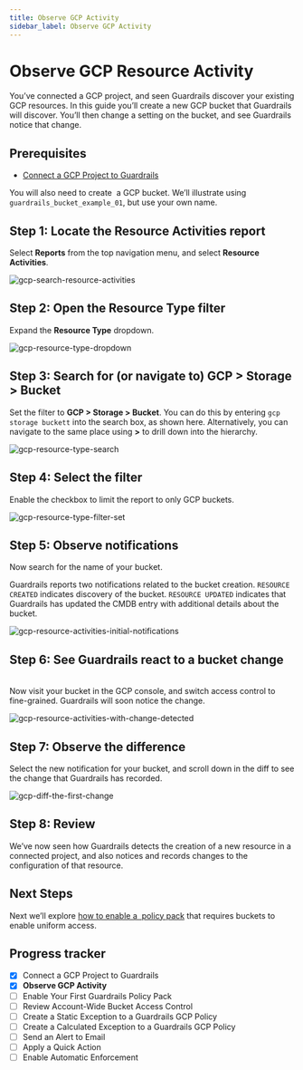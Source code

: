 ```yaml
---
title: Observe GCP Activity
sidebar_label: Observe GCP Activity
---
```



# Observe GCP Resource Activity

You’ve connected a GCP project, and seen Guardrails discover your existing GCP resources. In this guide you’ll create a new GCP bucket that Guardrails will discover. You’ll then change a setting on the bucket, and see Guardrails notice that change.

## Prerequisites

- [Connect a GCP Project to Guardrails](/guardrails/docs/getting-started/getting-started-gcp/connect-a-project/)
  
  
You will also need to create  a GCP bucket. We’ll illustrate using `guardrails_bucket_example_01`, but use your own name. 

## Step 1: Locate the Resource Activities report

Select **Reports** from the top navigation menu, and select **Resource Activities**.

<p><img alt="gcp-search-resource-activities" src="/images/docs/guardrails/getting-started/getting-started-gcp/observe-gcp-activity/gcp-search-resource-activities.png"/></p>

## Step 2: Open the Resource Type filter

Expand the **Resource Type** dropdown.

<p><img alt="gcp-resource-type-dropdown" src="/images/docs/guardrails/getting-started/getting-started-gcp/observe-gcp-activity/gcp-resource-type-dropdown.png"/></p>

## Step 3: Search for (or navigate to) GCP > Storage > Bucket

  
Set the filter to **GCP > Storage > Bucket**. You can do this by entering `gcp storage buckett` into the search box, as shown here. Alternatively, you can navigate to the same place using **>** to drill down into the hierarchy.

<p><img alt="gcp-resource-type-search" src="/images/docs/guardrails/getting-started/getting-started-gcp/observe-gcp-activity/gcp-resource-type-search.png"/></p>

## Step 4: Select the filter

Enable the checkbox to limit the report to only GCP buckets.

<p><img alt="gcp-resource-type-filter-set" src="/images/docs/guardrails/getting-started/getting-started-gcp/observe-gcp-activity/gcp-resource-type-filter-set.png"/></p>

## Step 5: Observe notifications

Now search for the name of your bucket.

Guardrails reports two notifications related to the bucket creation. `RESOURCE CREATED` indicates discovery of the bucket. `RESOURCE UPDATED` indicates that Guardrails has updated the CMDB entry with additional details about the bucket.

<p><img alt="gcp-resource-activities-initial-notifications" src="/images/docs/guardrails/getting-started/getting-started-gcp/observe-gcp-activity/gcp-resource-activities-initial-notifications.png"/></p>

## Step 6: See Guardrails react to a bucket change

   
Now visit your bucket in the GCP console, and switch access control to fine-grained. Guardrails will soon notice the change.  

<p><img alt="gcp-resource-activities-with-change-detected" src="/images/docs/guardrails/getting-started/getting-started-gcp/observe-gcp-activity/gcp-resource-activities-with-change-detected.png"/></p>

## Step 7: Observe the difference

Select the new notification for your bucket, and scroll down in the diff to see the change that Guardrails has recorded.  

<p><img alt="gcp-diff-the-first-change" src="/images/docs/guardrails/getting-started/getting-started-gcp/observe-gcp-activity/gcp-diff-the-first-change.png"/></p>

## Step 8: Review

We’ve now seen how Guardrails detects the creation of a new resource in a connected project, and also notices and records changes to the configuration of that resource.

## Next Steps

Next we’ll explore [how to enable a  policy pack](/guardrails/docs/getting-started/getting-started-gcp/enable-policy-pack) that requires buckets to enable uniform access.


## Progress tracker

- [x] Connect a GCP Project to Guardrails
- [x] **Observe GCP Activity**
- [ ] Enable Your First Guardrails Policy Pack
- [ ] Review Account-Wide Bucket Access Control
- [ ] Create a Static Exception to a Guardrails GCP Policy
- [ ] Create a Calculated Exception to a Guardrails GCP Policy
- [ ] Send an Alert to Email
- [ ] Apply a Quick Action
- [ ] Enable Automatic Enforcement
